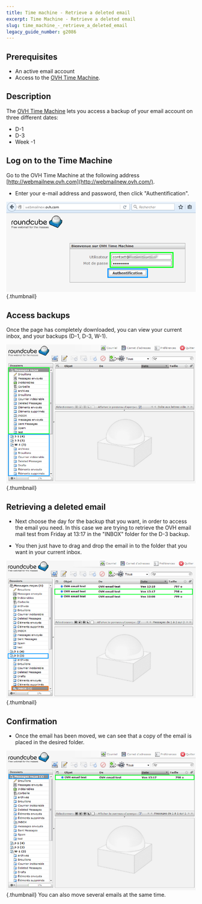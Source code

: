 ```yaml
---
title: Time machine - Retrieve a deleted email
excerpt: Time Machine - Retrieve a deleted email
slug: time_machine_-_retrieve_a_deleted_email
legacy_guide_number: g2086
---
```



## Prerequisites

- An active email account
- Access to the [OVH Time Machine](http://webmailnew.ovh.com/).




## Description
The [OVH Time Machine](http://webmailnew.ovh.com/) lets you access a backup of your email account on three different dates:


- D-1
- D-3
- Week -1




## Log on to the Time Machine
Go to the OVH Time Machine at the following address [http://webmailnew.ovh.com](http://webmailnew.ovh.com/).

- Enter your e-mail address and password, then click "Authentification".



![](images/img_3769.jpg){.thumbnail}


## Access backups
Once the page has completely downloaded, you can view your current inbox, and your backups (D-1, D-3, W-1).

![](images/img_3770.jpg){.thumbnail}


## Retrieving a deleted email

- Next choose the day for the backup that you want, in order to access the email you need. In this case we are trying to retrieve the OVH email mail test from Friday at 13:17 in the "INBOX" folder for the D-3 backup.

- You then just have to drag and drop the email in to the folder that you want in your current inbox.



![](images/img_3771.jpg){.thumbnail}


## Confirmation

- Once the email has been moved, we can see that a copy of the email is placed in the desired folder.



![](images/img_3772.jpg){.thumbnail}
You can also move several emails at the same time.

